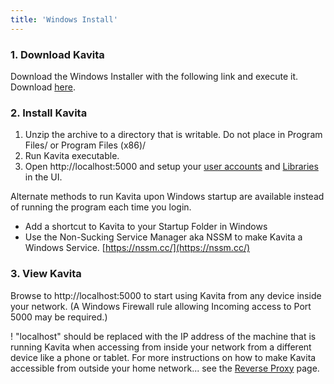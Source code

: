 ```yaml
---
title: 'Windows Install'
---
```


### 1. Download Kavita

Download the Windows Installer with the following link and execute it. Download [here](https://github.com/Kareadita/Kavita/releases).

### 2. Install Kavita

1. Unzip the archive to a directory that is writable. Do not place in Program Files/ or Program Files (x86)/
2. Run Kavita executable.
3. Open http://localhost:5000 and setup your [user accounts](https://wiki.kavitareader.com/guides/user-management) and [Libraries](https://wiki.kavitareader.com/guides/adding-a-library) in the UI.

Alternate methods to run Kavita upon Windows startup are available instead of running the program each time you login.
- Add a shortcut to Kavita to your Startup Folder in Windows
- Use the Non-Sucking Service Manager aka NSSM to make Kavita a Windows Service. [https://nssm.cc/](https://nssm.cc/)

### 3. View Kavita

Browse to http://localhost:5000 to start using Kavita from any device inside your network. (A Windows Firewall rule allowing Incoming access to Port 5000 may be required.)

! "localhost" should be replaced with the IP address of the machine that is running Kavita when accessing from inside your network from a different device like a phone or tablet.
For more instructions on how to make Kavita accessible from outside your home network... see the [Reverse Proxy](https://wiki.kavitareader.com/install/reverse-proxy) page.
